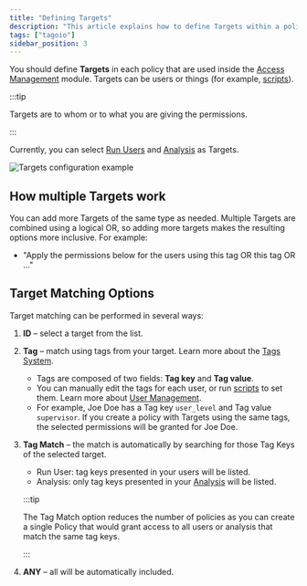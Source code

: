 ```yaml
---
title: "Defining Targets"
description: "This article explains how to define Targets within a policy in the Access Management (AM) module, what kinds of Targets are available, and how multiple Targets are evaluated when granting permissions."
tags: ["tagoio"]
sidebar_position: 3
---
```

You should define **Targets** in each policy that are used inside the [Access Management](https://admin.tago.io/am) module. Targets can be users or things (for example, [scripts](/docs/tagoio/analysis/)).

:::tip

Targets are to whom or to what you are giving the permissions.

:::

Currently, you can select [Run Users](/docs/tagoio/profiles/services/end-users-service.md) and [Analysis](/docs/tagoio/analysis/) as Targets.

![Targets configuration example](/docs_imagem/tagoio/defining-targets-2.png)

## How multiple Targets work
You can add more Targets of the same type as needed. Multiple Targets are combined using a logical OR, so adding more targets makes the resulting options more inclusive. For example:
- "Apply the permissions below for the users using this tag OR this tag OR ..."

## Target Matching Options

Target matching can be performed in several ways:

1. **ID** – select a target from the list.

2. **Tag** – match using tags from your target. Learn more about the [Tags System](/docs/tagoio/getting-started/tags-system.md).

   - Tags are composed of two fields: **Tag key** and **Tag value**.
   - You can manually edit the tags for each user, or run [scripts](/docs/tagoio/analysis/) to set them. Learn more about [User Management](/docs/tagoio/tagorun/getting-started/user-management.md).
   - For example, Joe Doe has a Tag key `user_level` and Tag value `supervisor`. If you create a policy with Targets using the same tags, the selected permissions will be granted for Joe Doe.

3. **Tag Match** – the match is automatically by searching for those Tag Keys of the selected target.
   - Run User: tag keys presented in your users will be listed.
   - Analysis: only tag keys presented in your [Analysis](/docs/tagoio/analysis/) will be listed.

   :::tip
   
   The Tag Match option reduces the number of policies as you can create a single Policy that would grant access to all users or analysis that match the same tag keys.

   :::

4. **ANY** – all will be automatically included.